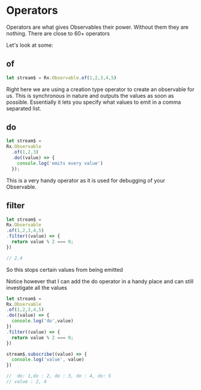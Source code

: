 # Operators

Operators are what gives Observables their power. Without them they are nothing. There are close to 60+ operators

Let's look at some:

## of

```javascript
let stream$ = Rx.Observable.of(1,2,3,4,5)
```

Right here we are using a creation type operator to create an observable for us. This is synchronous in nature and outputs the values as soon as possible. Essentially it lets you specify what values to emit in a comma separated list.

## do

```javascript
let stream$ =
Rx.Observable
  .of(1,2,3)
  .do((value) => {
    console.log('emits every value')
  });
```

This is a very handy operator as it is used for debugging of your Observable.

## filter

```javascript
let stream$ =
Rx.Observable
.of(1,2,3,4,5)
.filter((value) => {
  return value % 2 === 0;
})

// 2,4
```

So this stops certain values from being emitted

Notice however that I can add the do operator in a handy place and can still investigate all the values

```javascript
let stream$ =
Rx.Observable
.of(1,2,3,4,5)
.do((value) => {
  console.log('do',value)
})
.filter((value) => {
  return value % 2 === 0;
})

stream$.subscribe((value) => {
  console.log('value', value)
})

//  do: 1,do : 2, do : 3, do : 4, do: 5
// value : 2, 4
```
